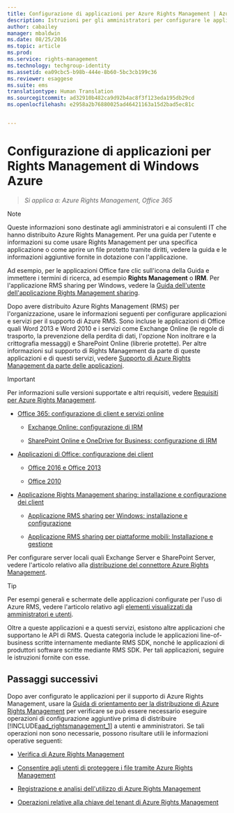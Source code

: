 ```yaml
---
title: Configurazione di applicazioni per Azure Rights Management | Azure RMS
description: Istruzioni per gli amministratori per configurare le applicazioni e i servizi per il supporto di Azure RMS. Ad esempio, le applicazioni di Office quali Word 2013 e Word 2010 e i servizi come Exchange Online (le regole di trasporto, la prevenzione della perdita di dati, l'opzione Non inoltrare e la crittografia messaggi) e SharePoint Online (librerie protette).
author: cabailey
manager: mbaldwin
ms.date: 08/25/2016
ms.topic: article
ms.prod: 
ms.service: rights-management
ms.technology: techgroup-identity
ms.assetid: ea09cbc5-b98b-444e-8b60-5bc3cb199c36
ms.reviewer: esaggese
ms.suite: ems
translationtype: Human Translation
ms.sourcegitcommit: ad32910b482ca9d92b4ac8f3f123eda195db29cd
ms.openlocfilehash: e2958a2b76880025ad46421163a15d2bad5ec81c


---
```


# Configurazione di applicazioni per Rights Management di Windows Azure

>*Si applica a: Azure Rights Management, Office 365*

> [!NOTE]
> Queste informazioni sono destinate agli amministratori e ai consulenti IT che hanno distribuito Azure Rights Management. Per una guida per l'utente e informazioni su come usare Rights Management per una specifica applicazione o come aprire un file protetto tramite diritti, vedere la guida e le informazioni aggiuntive fornite in dotazione con l'applicazione.
>
> Ad esempio, per le applicazioni Office fare clic sull'icona della Guida e immettere i termini di ricerca, ad esempio **Rights Management** o **IRM**. Per l'applicazione RMS sharing per Windows, vedere la [Guida dell'utente dell'applicazione Rights Management sharing](../rms-client/sharing-app-user-guide.md).

Dopo avere distribuito Azure Rights Management (RMS) per l'organizzazione, usare le informazioni seguenti per configurare applicazioni e servizi per il supporto di Azure RMS. Sono incluse le applicazioni di Office quali Word 2013 e Word 2010 e i servizi come Exchange Online (le regole di trasporto, la prevenzione della perdita di dati, l'opzione Non inoltrare e la crittografia messaggi) e SharePoint Online (librerie protette). Per altre informazioni sul supporto di Rights Management da parte di queste applicazioni e di questi servizi, vedere [Supporto di Azure Rights Management da parte delle applicazioni](../understand-explore/applications-support.md).

> [!IMPORTANT]
> Per informazioni sulle versioni supportate e altri requisiti, vedere [Requisiti per Azure Rights Management](../get-started/requirements-azure-rms.md).

-   [Office 365: configurazione di client e servizi online](configure-office365.md)

    -   [Exchange Online: configurazione di IRM](configure-office365.md#exchange-online-irm-configuration)

    -   [SharePoint Online e OneDrive for Business: configurazione di IRM](configure-office365.md#sharepoint-online-and-onedrive-for-business-irm-configuration)

- [Applicazioni di Office: configurazione dei client](configure-office-apps.md)

    -   [Office 2016 e Office 2013](configure-office-apps.md#office-2016-and-office-2013)

    -   [Office 2010](configure-office-apps.md#office-2010)

-   [Applicazione Rights Management sharing: installazione e configurazione dei client](configure-sharing-app.md)

    -   [Applicazione RMS sharing per Windows: installazione e configurazione](configure-sharing-app.md#the-rms-sharing-application-for-windows-installation-and-configuration)

    -   [Applicazione RMS sharing per piattaforme mobili: Installazione e gestione](configure-sharing-app.md#the-rms-sharing-application-for-mobile-platforms-installation-and-management)


Per configurare server locali quali Exchange Server e SharePoint Server, vedere l'articolo relativo alla [distribuzione del connettore Azure Rights Management](deploy-rms-connector.md).

> [!TIP]
> Per esempi generali e schermate delle applicazioni configurate per l'uso di Azure RMS, vedere l'articolo relativo agli [elementi visualizzati da amministratori e utenti](../understand-explore/what-admins-users-see.md).


Oltre a queste applicazioni e a questi servizi, esistono altre applicazioni che supportano le API di RMS. Questa categoria include le applicazioni line-of-business scritte internamente mediante RMS SDK, nonché le applicazioni di produttori software scritte mediante RMS SDK. Per tali applicazioni, seguire le istruzioni fornite con esse.

## Passaggi successivi
Dopo aver configurato le applicazioni per il supporto di Azure Rights Management, usare la [Guida di orientamento per la distribuzione di Azure Rights Management](../plan-design/deployment-roadmap.md) per verificare se può essere necessario eseguire operazioni di configurazione aggiuntive prima di distribuire [!INCLUDE[aad_rightsmanagement_1](../includes/aad_rightsmanagement_1_md.md)] a utenti e amministratori. Se tali operazioni non sono necessarie, possono risultare utili le informazioni operative seguenti:

- [Verifica di Azure Rights Management](verify.md)

- [Consentire agli utenti di proteggere i file tramite Azure Rights Management](help-users.md)

- [Registrazione e analisi dell'utilizzo di Azure Rights Management](log-analyze-usage.md)

- [Operazioni relative alla chiave del tenant di Azure Rights Management](operations-tenant-key.md)





<!--HONumber=Aug16_HO4-->


